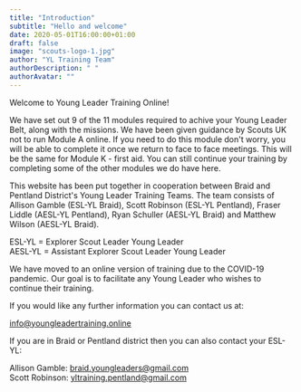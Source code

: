 ```yaml
---
title: "Introduction"
subtitle: "Hello and welcome"
date: 2020-05-01T16:00:00+01:00
draft: false
image: "scouts-logo-1.jpg"
author: "YL Training Team"
authorDescription: " "
authorAvatar: ""
---
```


Welcome to Young Leader Training Online!

We have set out 9 of the 11 modules required to achive your Young Leader Belt, along with the missions. We have been given guidance by Scouts UK not to run Module A online. If you need to do this module don't worry, you will be able to complete it once we return to face to face meetings. This will be the same for Module K - first aid. You can still continue your training by completing some of the other modules we do have here.

This website has been put together in cooperation between Braid and Pentland District's Young Leader Training Teams. The team consists of Allison Gamble (ESL-YL Braid), Scott Robinson (ESL-YL Pentland), Fraser Liddle (AESL-YL Pentland), Ryan Schuller (AESL-YL Braid) and Matthew Wilson (AESL-YL Braid).

ESL-YL = Explorer Scout Leader Young Leader  
AESL-YL = Assistant Explorer Scout Leader Young Leader

We have moved to an online version of training due to the COVID-19 pandemic. Our goal is to facilitate any Young Leader who wishes to continue their training.

If you would like any further information you can contact us at:

[info@youngleadertraining.online](mailto:info@youngleadertraining.online)

If you are in Braid or Pentland district then you can also contact your ESL-YL:

Allison Gamble: [braid.youngleaders@gmail.com](mailto:braid.youngleaders@gmail.com)  
Scott Robinson: [yltraining.pentland@gmail.com](mailto:yltraining.pentland@gmail.com)

